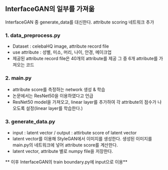 ## InterfaceGAN의 일부를 가져옮
InterfaceGAN 중 generate_data를 대신한다. attribute scoring 네트워크 추가


### 1. data_preprocess.py
- Dataset : celebaHQ image, attribute record file
- use attribute : 성별, 미소, 머리, 나이, 안경, 메이크업
- 제공된 attribute record file은 40개의 attribute를 제공 그 중 6개 attribute를 가져오는 코드

### 2. main.py
- attribute score를 측정하는 network 생성 & 학습
- 논문에서는 ResNet50을 이용하였다고 언급
- ResNet50 model을 가져오고, linear layer를 추가하여 각 attribute의 점수가 나오도록 설정(linear layer를 학습한다.)

### 3. generate_data.py
- input : latent vector / output : attirbute score of latent vector
- latent vector를 이용해 StyleGAN에서 이미지를 생성한다. 생성된 이미지를 main.py의 네트워크에 넣어 attribute score를 계산한다.
- latent vector, attribute 별로 numpy file을 저장한다.

** 이후 InterfaceGAN의 train boundary.py에 input으로 이용**
